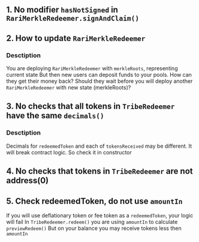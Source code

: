 ## 1. No modifier ``hasNotSigned`` in ``RariMerkleRedeemer.signAndClaim()``

## 2. How to update ``RariMerkleRedeemer``
### Desctiption
You are deploying ``RariMerkleRedeemer`` with ``merkleRoots``, representing current state
But then new users can deposit funds to your pools. How can they get their money back? Should they wait before you will deploy another ``RariMerkleRedeemer`` with new state (merkleRoots)?

## 3. No checks that all tokens in ``TribeRedeemer`` have the same ``decimals()``
### Desctiption
Decimals for ``redeemedToken`` and each of ``tokensReceived`` may be different. It will break contract logic. So check it in constructor

## 4. No checks that tokens in ``TribeRedeemer`` are not address(0)

## 5. Check redeemedToken, do not use ``amountIn``
If you will use deflationary token or fee token as a ``redeemedToken``, your logic will fail
In ``TribeRedeemer.redeem()`` you are using ``amountIn`` to calculate ``previewRedeem()``
But on your balance you may receive tokens less then ``amountIn``



